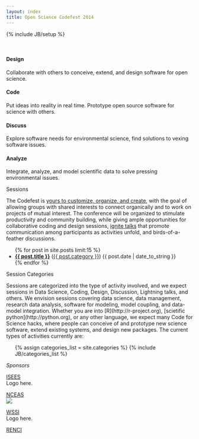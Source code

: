 ```yaml
---
layout: index
title: Open Science Codefest 2014
---
```

{% include JB/setup %}

<div><p>&nbsp</p></div>
<div class="container-fluid">
  <div class="row-fluid">
    <div class="span3 text-box centered">
      <i class="fa fa-lightbulb-o fa-3x"></i>
      <h4>Design</h4>
      <p>Collaborate with others to conceive, extend, and design software for open science.</p>
    </div>
    <div class="span3 text-box centered">
      <i class="fa fa-code fa-3x"></i>
      <h4>Code</h4>
      <p>Put ideas into reality in real time. Prototype open source software for science with others.</p>
    </div>
    <div class="span3 text-box centered">
      <i class="fa fa-comments fa-3x"></i>
      <h4>Discuss</h4>
      <p>Explore software needs for environmental science, find solutions to vexing software issues.</p>
    </div>
    <div class="span3 text-box centered">
      <i class="fa fa-flask fa-3x"></i>
      <h4>Analyze</h4>
      <p>Integrate, analyze, and model scientific data to solve pressing environmental issues.</p>
    </div>
  </div>
</div>

<div class="title" id="sessions">
  <i class="fa fa-coffee">
  </i>
  Sessions
</div> 

The Codefest is [yours to customize, organize, and create](http://en.wikipedia.org/wiki/Unconference), with the goal of allowing groups with shared interests to connect organically and to work on projects of mutual interest. The conference will be organized to stimulate productivity and community building, while giving ample opportunities for collaborative coding and design sessions, [ignite talks](http://en.wikipedia.org/wiki/Lightning_talk) that promote communication among participants as activities unfold, and birds-of-a-feather discussions.

<div class="hidden-phone">
  <ul class="posts">
    {% for post in site.posts limit:15 %}
      <li class="posts-title"><span class="alignleft"><a href="{{ BASE_PATH }}{{ post.url }}"><b>{{ post.title }}</b></a> (<a href="{{ BASE_PATH }}categories#{{ post.category }}-ref">{{ post.category }}</a>)</span> <span class="alignright">{{ post.date | date_to_string }}</span></li>
    {% endfor %}
  </ul>
</div>

<div class="title" id="categories">
  <i class="fa fa-sitemap">
  </i>
  Session Categories
</div> 
<div>
    <p>Sessions are categorized into the type of activity involved, and we expect sessions in Data Science, Coding, Design, Discussion, Lightning talks, and others.  We envision sessions covering data science, data management, research data analysis, software for modeling, model coupling, and data-model integration.  Whether you are into [R](http://r-project.org), [scietific python](http://python.org), or any other language, we expect many Code for Science hacks, where people can conceive of and prototype new science software, extend existing systems, and design new packages. The current types of activities currently are:
    <ul class="tag_box inline">
      {% assign categories_list = site.categories %}
      {% include JB/categories_list %}
    </ul>
</div>

<div class="title" id="sponsors">
  <i class="fa fa-university">
  Sponsors
  </i>
</div> 
<div class="container-fluid">
  <div class="row-fluid">
    <div class="span3 text-box">
      <p><a href="http://isees.nceas.ucsb.edu">ISEES</a><br />
         Logo here.
      </p>
    </div>
    <div class="span3 text-box">
      <p><a href="http://www.nceas.ucsb.edu">NCEAS</a><br />
          <img src="{{ BASE_PATH }}assets/img/logo-nceas-white.png" />
      </p>
    </div>
    <div class="span3 text-box">
      <p><a href="http://example.com">WSSI</a><br />
         Logo here.
      </p>
    </div>
    <div class="span3 text-box">
      <p><a href="http://example.com">RENCI</a><br />
      </p>
    </div>
  </div>
</div>

